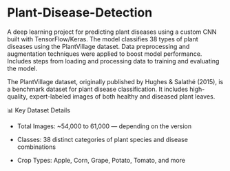 # Plant-Disease-Detection

A deep learning project for predicting plant diseases using a custom CNN built with TensorFlow/Keras.
The model classifies 38 types of plant diseases using the PlantVillage dataset.
Data preprocessing and augmentation techniques were applied to boost model performance.
Includes steps from loading and processing data to training and evaluating the model.

The PlantVillage dataset, originally published by Hughes & Salathé (2015), is a benchmark dataset for plant disease classification. It includes high-quality, expert-labeled images of both healthy and diseased plant leaves.

📊 Key Dataset Details
- Total Images: ~54,000 to 61,000 — depending on the version
  
- Classes: 38 distinct categories of plant species and disease combinations 

- Crop Types: Apple, Corn, Grape, Potato, Tomato, and more 
